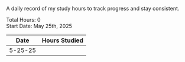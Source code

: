 A daily record of my study hours to track progress and stay consistent.

Total Hours: 0  
Start Date: May 25th, 2025

| **Date** | **Hours Studied** |
| -------- | ----------------- |
| 5-25-25  |                   |



